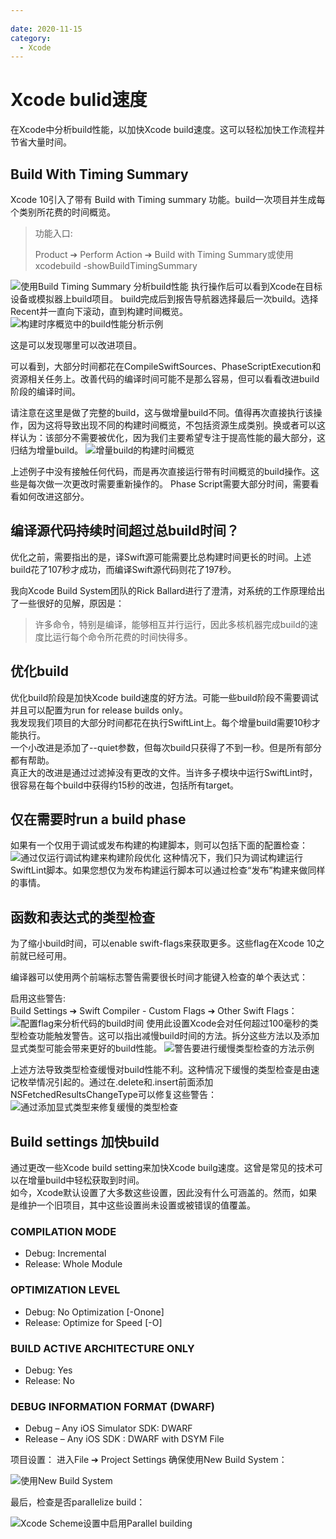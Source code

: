 ```yaml
---
 
date: 2020-11-15
category:
  - Xcode
---
```


# Xcode bulid速度

在Xcode中分析build性能，以加快Xcode build速度。这可以轻松加快工作流程并节省大量时间。

## Build With Timing Summary
Xcode 10引入了带有 Build with Timing summary 功能。build一次项目并生成每个类别所花费的时间概览。
<br>
>功能入口:
>
>Product ➔ Perform Action ➔ Build with Timing Summary或使用xcodebuild -showBuildTimingSummary

![使用Build Timing Summary 分析build性能](./2/1.jpeg)
执行操作后可以看到Xcode在目标设备或模拟器上build项目。
build完成后到报告导航器选择最后一次build。选择Recent并一直向下滚动，直到构建时间概览。
![构建时序概览中的build性能分析示例](./2/2.png)

这是可以发现哪里可以改进项目。

可以看到，大部分时间都花在CompileSwiftSources、PhaseScriptExecution和资源相关任务上。改善代码的编译时间可能不是那么容易，但可以看看改进build阶段的编译时间。

请注意在这里是做了完整的build，这与做增量build不同。值得再次直接执行该操作，因为这将导致出现不同的构建时间概览，不包括资源生成类别。换或者可以这样认为：该部分不需要被优化，因为我们主要希望专注于提高性能的最大部分，这归结为增量build。
![增量build的构建时间概览](./2/3.png)

上述例子中没有接触任何代码，而是再次直接运行带有时间概览的build操作。这些是每次做一次更改时需要重新操作的。 Phase Script需要大部分时间，需要看看如何改进这部分。

## 编译源代码持续时间超过总build时间？
优化之前，需要指出的是，译Swift源可能需要比总构建时间更长的时间。上述build花了107秒才成功，而编译Swift源代码则花了197秒。

我向Xcode Build System团队的Rick Ballard进行了澄清，对系统的工作原理给出了一些很好的见解，原因是：
> 许多命令，特别是编译，能够相互并行运行，因此多核机器完成build的速度比运行每个命令所花费的时间快得多。

## 优化build
优化build阶段是加快Xcode build速度的好方法。可能一些build阶段不需要调试并且可以配置为run for release builds only。
<br>
我发现我们项目的大部分时间都花在执行SwiftLint上。每个增量build需要10秒才能执行。
<br>
一个小改进是添加了--quiet参数，但每次build只获得了不到一秒。但是所有部分都有帮助。
<br>
真正大的改进是通过过滤掉没有更改的文件。当许多子模块中运行SwiftLint时，很容易在每个build中获得约15秒的改进，包括所有target。

## 仅在需要时run a build phase 
如果有一个仅用于调试或发布构建的构建脚本，则可以包括下面的配置检查：
![通过仅运行调试构建来构建阶段优化](./2/4.png)
这种情况下，我们只为调试构建运行SwiftLint脚本。如果您想仅为发布构建运行脚本可以通过检查“发布”构建来做同样的事情。

## 函数和表达式的类型检查
为了缩小build时间，可以enable swift-flags来获取更多。这些flag在Xcode 10之前就已经可用。

编译器可以使用两个前端标志警告需要很长时间才能键入检查的单个表达式：
<!-- >-Xfrontend -warn-long-function-bodies=<limit>
>
>-Xfrontend -warn-long-expression-type-checking=<limit>
>
><limit>值可以替换为表达式必须用于类型检查才能发出警告的毫秒数。 -->

启用这些警告:<br>
Build Settings ➔ Swift Compiler - Custom Flags ➔ Other Swift Flags：
![配置flag来分析代码的build时间](./2/5.png)
使用此设置Xcode会对任何超过100毫秒的类型检查功能触发警告。这可以指出减慢build时间的方法。拆分这些方法以及添加显式类型可能会带来更好的build性能。
![警告要进行缓慢类型检查的方法示例](./2/6.png)

上述方法导致类型检查缓慢对build性能不利。这种情况下缓慢的类型检查是由速记枚举情况引起的。通过在.delete和.insert前面添加NSFetchedResultsChangeType可以修复这些警告：
![通过添加显式类型来修复缓慢的类型检查](./2/7.png)

## Build settings 加快build
通过更改一些Xcode build setting来加快Xcode builg速度。这曾是常见的技术可以在增量build中轻松获取到时间。
<br>
如今，Xcode默认设置了大多数这些设置，因此没有什么可涵盖的。然而，如果是维护一个旧项目，其中这些设置尚未设置或被错误的值覆盖。

### COMPILATION MODE
- Debug: Incremental
- Release: Whole Module

### OPTIMIZATION LEVEL
- Debug: No Optimization [-Onone]
- Release: Optimize for Speed [-O]

### BUILD ACTIVE ARCHITECTURE ONLY
- Debug: Yes
- Release: No

### DEBUG INFORMATION FORMAT (DWARF)
- Debug – Any iOS Simulator SDK: DWARF
- Release – Any iOS SDK : DWARF with DSYM File

项目设置：
进入File ➔ Project Settings 确保使用New Build System：

![使用New Build System](./2/8.png)

最后，检查是否parallelize build：

![Xcode Scheme设置中启用Parallel building](./2/9.png)


